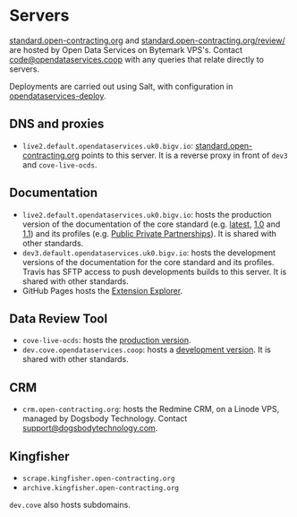# Servers

[standard.open-contracting.org](http://standard.open-contracting.org) and [standard.open-contracting.org/review/](http://standard.open-contracting.org/review/) are hosted by Open Data Services on Bytemark VPS's. Contact [code@opendataservices.coop](mailto:code@opendataservices.coop) with any queries that relate directly to servers.

Deployments are carried out using Salt, with configuration in [opendataservices-deploy](https://github.com/OpenDataServices/opendataservices-deploy).

## DNS and proxies

* `live2.default.opendataservices.uk0.bigv.io`: [standard.open-contracting.org](http://standard.open-contracting.org/) points to this server. It is a reverse proxy in front of `dev3` and `cove-live-ocds`.

## Documentation

* `live2.default.opendataservices.uk0.bigv.io`: hosts the production version of the documentation of the core standard (e.g. [latest](http://standard.open-contracting.org/latest/), [1.0](http://standard.open-contracting.org/1.0/) and [1.1](http://standard.open-contracting.org/1.1/)) and its profiles (e.g. [Public Private Partnerships](http://standard.open-contracting.org/profiles/ppp/latest/en/)). It is shared with other standards.
* `dev3.default.opendataservices.uk0.bigv.io`: hosts the development versions of the documentation for the core standard and its profiles. Travis has SFTP access to push developments builds to this server. It is shared with other standards.
* GitHub Pages hosts the [Extension Explorer](https://extensions.open-contracting.org/).

## Data Review Tool

* `cove-live-ocds`: hosts the [production version](http://standard.open-contracting.org/review/).
* `dev.cove.opendataservices.coop`: hosts a [development version](http://dev.cove.opendataservices.coop/review/). It is shared with other standards.

## CRM

* `crm.open-contracting.org`: hosts the Redmine CRM, on a Linode VPS, managed by Dogsbody Technology. Contact [support@dogsbodytechnology.com](mailto:support@dogsbodytechnology.com).

## Kingfisher

* `scrape.kingfisher.open-contracting.org`
* `archive.kingfisher.open-contracting.org`

`dev.cove` also hosts subdomains.
